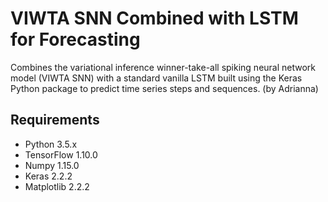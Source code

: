 # VIWTA SNN Combined with LSTM for Forecasting

Combines the variational inference winner-take-all spiking neural network model (VIWTA SNN) with a standard vanilla LSTM built using the Keras Python package to predict time series steps and sequences.
(by Adrianna)

## Requirements

* Python 3.5.x
* TensorFlow 1.10.0
* Numpy 1.15.0
* Keras 2.2.2
* Matplotlib 2.2.2
